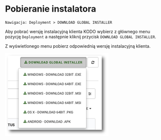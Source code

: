 # Pobieranie instalatora

```text
Nawigacja: Deployment > DOWNLOAD GLOBAL INSTALLER
```

Aby pobrać wersję instalacyjną klienta KODO wybierz z głównego menu pozycję `Deployment` a następnie kliknij przycisk `DOWNLOAD GLOBAL INSTALLER`.

Z wyświetlonego menu pobierz odpowiednią wersję instalacyjną klienta.

![](../../.gitbook/assets/global_installer_s%20%281%29.png)

